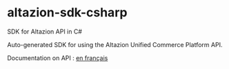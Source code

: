 # altazion-sdk-csharp
SDK for Altazion API in C#

Auto-generated SDK for using the Altazion Unified Commerce Platform API.

Documentation on API : [en français](http://aide.commerce-hub.io/technique/api/)

